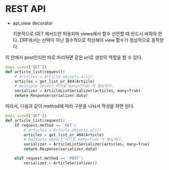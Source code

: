 # REST API



- api_view decorator

  기본적으로 GET 메서드만 허용되며 views에서 함수 선언할 때 반드시 써줘야 한다. 
  DRF에서는 선택이 아닌 필수적으로 작성해야 view 함수가 정상적으로 동작한다. 







이 안에서 post인지만 따로 처리하면 같은 url로 생성의 역할을 할 수 있다. 

 

````python
@api_view(['GET'])
def article_list(request):
    # articles = Article.objects.all()
    articles = get_list_or_404(Article)
    # multiple object 이므로 many=True 가 필요하다. 
    serializer = ArticleListSerializer(articles, many=True) 
    return Response(serializer.data)
````

따라서, 다음과 같이 method에 따라 구문을 나눠서 작성을 하면 된다. 

```python
@api_view(['GET'])
def article_list(request):
    if request.method == 'GET':
        # articles = Article.objects.all()
        articles = get_list_or_404(Article)
        # multiple object 이므로 many=True 가 필요하다. 
        serializer = ArticleListSerializer(articles, many=True) 
        return Response(serializer.data)

    elif request.method == 'POST':
        serializer = ArticleSerializer()
    
  
```


